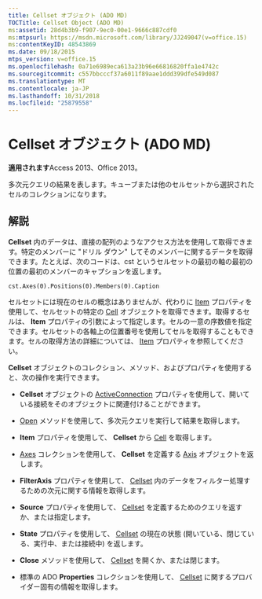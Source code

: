 ```yaml
---
title: Cellset オブジェクト (ADO MD)
TOCTitle: Cellset Object (ADO MD)
ms:assetid: 28d4b3b9-f907-9ec0-00e1-9666c887cdf0
ms:mtpsurl: https://msdn.microsoft.com/library/JJ249047(v=office.15)
ms:contentKeyID: 48543869
ms.date: 09/18/2015
mtps_version: v=office.15
ms.openlocfilehash: 0a71e6989eca613a23b96e66816820ffa1e4742c
ms.sourcegitcommit: c557bbcccf37a6011f89aae1ddd399dfe549d087
ms.translationtype: MT
ms.contentlocale: ja-JP
ms.lasthandoff: 10/31/2018
ms.locfileid: "25879558"
---
```

# <a name="cellset-object-ado-md"></a>Cellset オブジェクト (ADO MD)

**適用されます**Access 2013、Office 2013。

多次元クエリの結果を表します。キューブまたは他のセルセットから選択されたセルのコレクションになります。

## <a name="remarks"></a>解説

**Cellset** 内のデータは、直接の配列のようなアクセス方法を使用して取得できます。特定のメンバーに "ドリル ダウン" してそのメンバーに関するデータを取得できます。たとえば、次のコードは、cst というセルセットの最初の軸の最初の位置の最初のメンバーのキャプションを返します。

`cst.Axes(0).Positions(0).Members(0).Caption`

セルセットには現在のセルの概念はありませんが、代わりに [Item](item-property-ado-md-cellset.md) プロパティを使用して、セルセットの特定の [Cell](cell-object-ado-md.md) オブジェクトを取得できます。取得するセルは、 **Item** プロパティの引数によって指定します。セルの一意の序数値を指定できます。セルセットの各軸上の位置番号を使用してセルを取得することもできます。セルの取得方法の詳細については、 [Item](item-property-ado-md-cellset.md) プロパティを参照してください。

**Cellset** オブジェクトのコレクション、メソッド、およびプロパティを使用すると、次の操作を実行できます。

  - **Cellset** オブジェクトの [ActiveConnection](activeconnection-property-ado-md.md) プロパティを使用して、開いている接続をそのオブジェクトに関連付けることができます。

  - [Open](open-method-ado-md.md) メソッドを使用して、多次元クエリを実行して結果を取得します。

  - **Item** プロパティを使用して、 **Cellset** から [Cell](item-property-ado-md-cellset.md) を取得します。

  - [Axes](axis-object-ado-md.md) コレクションを使用して、 **Cellset** を定義する [Axis](axes-collection-ado-md.md) オブジェクトを返します。

  - **FilterAxis** プロパティを使用して、 [Cellset](filteraxis-property-ado-md.md) 内のデータをフィルター処理するための次元に関する情報を取得します。

  - **Source** プロパティを使用して、 [Cellset](source-property-ado-md.md) を定義するためのクエリを返すか、または指定します。

  - **State** プロパティを使用して、 [Cellset](state-property-ado-md.md) の現在の状態 (開いている、閉じている、実行中、または接続中) を返します。

  - **Close** メソッドを使用して、 [Cellset](close-method-ado-md.md) を開くか、または閉じます。

  - 標準の ADO **Properties** コレクションを使用して、 [Cellset](properties-collection-ado.md) に関するプロバイダー固有の情報を取得します。

